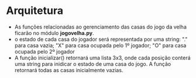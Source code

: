 # Arquitetura
* As funções relacionadas ao gerenciamento das casas do jogo da velha ficarão no módulo **jogovelha.py**.
* o estado de cada casa do jogador será representada por uma string: "." para casa vazia; "X" para casa ocupada pelo 1º jogador; "O" para casa ocupada pelo 2º jogador
* A função inicializar() retornará uma lista 3x3, onde cada posição conterá uma string para inidicar o estado de uma casa do jogo. A função retornará todas as casas inicialmente vazias.
